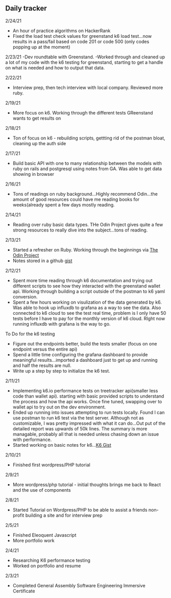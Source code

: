 ## Daily tracker
2/24/21
- An hour of practice algorithms on HackerRank
- Fixed the load test check values for greenstand k6 load test...now results in a pass/fail based on code 201 or code 500 (only codes popping up at the moment)

2/23/21
-Dev roundtable with Greenstand.
-Worked through and cleaned up a lot of my code with the k6 testing for greenstand, starting to get a handle on what is needed and how to output that data.

2/22/21
- Interview prep, then tech interview with local company.  Reviewed more ruby.

2/19/21
- More focus on k6.  Working through the different tests GReenstand wants to get results on

2/18/21
- Ton of focus on k6 - rebuilding scripts, gettting rid of the postman bloat, cleaning up the auth side

2/17/21
- Build basic API with one to many relationship between the models with ruby on rails and postgresql using notes from GA.  Was able to get data showing in browser

2/16/21
- Tons of readings on ruby background...Highly recommend Odin...the amount of good resources could have me reading books for weeks(already spent a few days mostly reading.

2/14/21
- Reading over ruby basic data types.  THe Odin Project gives quite a few strong resources to really dive into the subject...tons of reading.  

2/13/21
- Started a refresher on Ruby.  Working through the beginnings via [The Odin Project](theodinproject.com)
- Notes stored in a github [gist](https://gist.github.com/mdcoxe/073ce2eab72a33515ef5a34c8b6eaada)

2/12/21
- Spent more time reading through k6 documentation and trying out different scripts to see how they interacted with the greenstand wallet api.  Working through building a script outside of the postman to k6 yaml conversion.  
- Spent a few hours working on visulization of the data generated by k6.  Was able to hook up influxdb to grafana as a way to see the data.  Also connected to k6 cloud to see the test real time, problem is I only have 50 tests before I have to pay for the monthly version of k6 cloud.  RIght now running influxdb with grafana is the way to go.  

To Do for the k6 testing
- Figure out the endpoints better, build the tests smaller (focus on one endpoint versus the entire api)
- Spend a little time configuring the grafana dashboard to provide meaningful results...imported a dashboard just to get up and running and half the results are null.
- Write up a step by step to initialize the k6 test.

2/11/21
- Implementing k6.io performance tests on treetracker api(smaller less code than wallet api).  starting with basic provided scripts to understand the process and how the api works.  Once fine tuned, swapping over to wallet api to try out on the dev environment.
- Ended up running into issues attempting to run tests locally.  Found I can use postman to run k6 test via the test server.  Although not as customizable, I was pretty impressed with what it can do...Out put of the detailed report was upwards of 50k lines.  The summary is more managable, probably all that is needed unless chasing down an issue with performance.
- Started working on basic notes for k6...[K6 Gist](https://gist.github.com/mdcoxe/0d1e208238689ee90c71cfaec108fe6d)

2/10/21
- Finished first wordpress/PHP tutorial


2/9/21
- More wordpress/php tutorial - initial thoughts brings me back to React and the use of components 


2/8/21
- Started Tutorial on Wordpress/PHP to be able to assist a friends non-profit building a site and for interview prep


2/5/21
- Finished Eleoquent Javascript
- More portfolio work

2/4/21
- Researching K6 performance testing
- Worked on portfolio and resume

2/3/21
- Completed General Assembly Software Engineering Immersive Certificate
